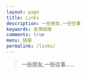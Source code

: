 ```yaml
---
layout: page
title: Links
description: 一些朋友,一些往事
keywords: 友情链接
comments: true
menu: 链接
permalink: /links/
---
```


> 一些朋友,一些往事......
